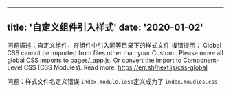 <!--
 * @Author: your name
 * @Date: 2020-10-25 19:34:57
 * @LastEditTime: 2020-10-26 23:40:09
 * @LastEditors: your name
 * @Description: In User Settings Edit
 * @FilePath: /sunnercms-nextJsBlog/posts/nextjCssGlobal.md
-->
---
title: '自定义组件引入样式'
date: '2020-01-02'
---

问题描述：自定义组件，在组件中引入同等目录下的样式文件
报错提示：
Global CSS cannot be imported from files other than your Custom <App>. Please move all global CSS imports to pages/_app.js. Or convert the import to Component-Level CSS (CSS Modules).
Read more: https://err.sh/next.js/css-global

问题：样式文件名定义错误
`index.module.less`定义成为了 `index.moudles.css`


